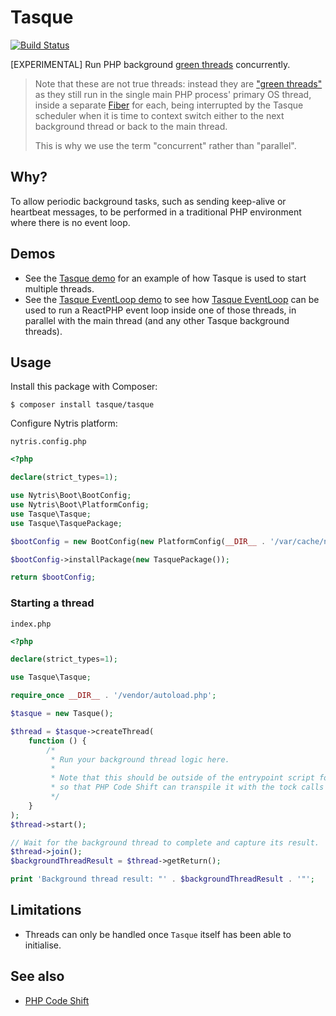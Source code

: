 # Tasque

[![Build Status](https://github.com/nytris/tasque/workflows/CI/badge.svg)](https://github.com/nytris/tasque/actions?query=workflow%3ACI)

[EXPERIMENTAL] Run PHP background [green threads][2] concurrently.

> Note that these are not true threads: instead they are ["green threads"][2] as they still run in the single main PHP process' primary OS thread,
> inside a separate [Fiber][3] for each, being interrupted by the Tasque scheduler when it is time to context switch either to the next background thread
> or back to the main thread.
> 
> This is why we use the term "concurrent" rather than "parallel".

## Why?
To allow periodic background tasks, such as sending keep-alive or heartbeat messages,
to be performed in a traditional PHP environment where there is no event loop.

## Demos

- See the [Tasque demo][4] for an example of how Tasque is used to start multiple threads.
- See the [Tasque EventLoop demo][5] to see how [Tasque EventLoop][6] can be used
  to run a ReactPHP event loop inside one of those threads, in parallel with the main thread
  (and any other Tasque background threads).

## Usage
Install this package with Composer:

```shell
$ composer install tasque/tasque
```

Configure Nytris platform:

`nytris.config.php`

```php
<?php

declare(strict_types=1);

use Nytris\Boot\BootConfig;
use Nytris\Boot\PlatformConfig;
use Tasque\Tasque;
use Tasque\TasquePackage;

$bootConfig = new BootConfig(new PlatformConfig(__DIR__ . '/var/cache/nytris/'));

$bootConfig->installPackage(new TasquePackage());

return $bootConfig;
```

### Starting a thread

`index.php`

```php
<?php

declare(strict_types=1);

use Tasque\Tasque;

require_once __DIR__ . '/vendor/autoload.php';

$tasque = new Tasque();

$thread = $tasque->createThread(
    function () {
        /*
         * Run your background thread logic here.
         *
         * Note that this should be outside of the entrypoint script for your application,
         * so that PHP Code Shift can transpile it with the tock calls required by Tasque.
         */
    }
);
$thread->start();

// Wait for the background thread to complete and capture its result.
$thread->join();
$backgroundThreadResult = $thread->getReturn();

print 'Background thread result: "' . $backgroundThreadResult . '"';
```

## Limitations

- Threads can only be handled once `Tasque` itself has been able to initialise.

## See also
- [PHP Code Shift][1]

[1]: https://github.com/asmblah/php-code-shift
[2]: https://en.wikipedia.org/wiki/Green_thread
[3]: https://www.php.net/manual/en/language.fibers.php
[4]: https://github.com/nytris/tasque-demo
[5]: https://github.com/nytris/tasque-event-loop-demo
[6]: https://github.com/nytris/tasque-event-loop
